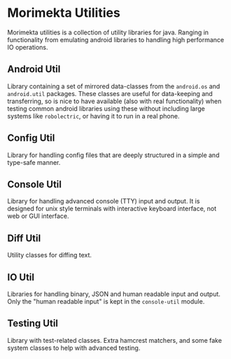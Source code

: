 Morimekta Utilities
===================

Morimekta utilities is a collection of utility libraries for java. Ranging
in functionality from emulating android libraries to handling high performance
IO operations.

## Android Util

Library containing a set of mirrored data-classes from the `android.os` and
`android.util` packages. These classes are useful for data-keeping and
transferring, so is nice to have available (also with real functionality)
when testing common android libraries using these without including large
systems like `robolectric`, or having it to run in a real phone.

## Config Util

Library for handling config files that are deeply structured in a simple and
type-safe manner.

## Console Util

Library for handling advanced console (TTY) input and output. It is designed
for unix style terminals with interactive keyboard interface, not web or
GUI interface.

## Diff Util

Utility classes for diffing text.

## IO Util

Libraries for handling binary, JSON and human readable input and output. Only
the "human readable input" is kept in the `console-util` module.

## Testing Util

Library with test-related classes. Extra hamcrest matchers, and some fake
system classes to help with advanced testing.
